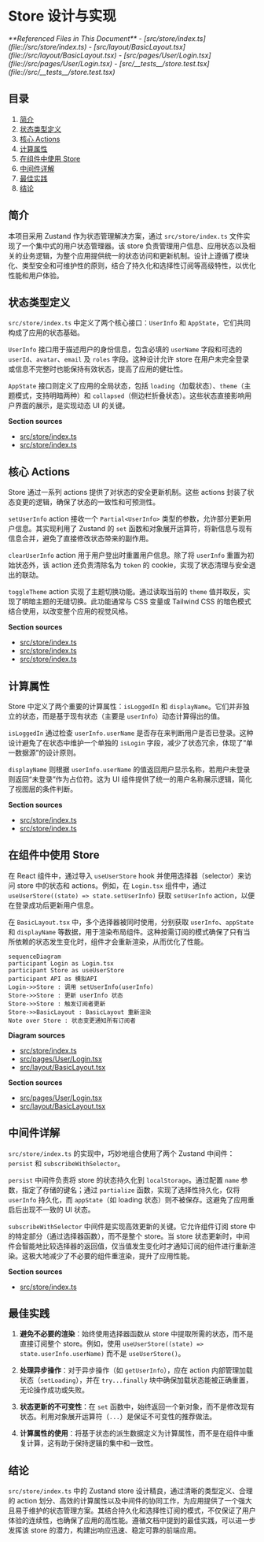 # Store 设计与实现

<cite>
**Referenced Files in This Document**   
- [src/store/index.ts](file://src/store/index.ts)
- [src/layout/BasicLayout.tsx](file://src/layout/BasicLayout.tsx)
- [src/pages/User/Login.tsx](file://src/pages/User/Login.tsx)
- [src/__tests__/store.test.tsx](file://src/__tests__/store.test.tsx)
</cite>

## 目录
1. [简介](#简介)
2. [状态类型定义](#状态类型定义)
3. [核心 Actions](#核心-actions)
4. [计算属性](#计算属性)
5. [在组件中使用 Store](#在组件中使用-store)
6. [中间件详解](#中间件详解)
7. [最佳实践](#最佳实践)
8. [结论](#结论)

## 简介
本项目采用 Zustand 作为状态管理解决方案，通过 `src/store/index.ts` 文件实现了一个集中式的用户状态管理器。该 store 负责管理用户信息、应用状态以及相关的业务逻辑，为整个应用提供统一的状态访问和更新机制。设计上遵循了模块化、类型安全和可维护性的原则，结合了持久化和选择性订阅等高级特性，以优化性能和用户体验。

## 状态类型定义

`src/store/index.ts` 中定义了两个核心接口：`UserInfo` 和 `AppState`，它们共同构成了应用的状态基础。

`UserInfo` 接口用于描述用户的身份信息，包含必填的 `userName` 字段和可选的 `userId`、`avatar`、`email` 及 `roles` 字段。这种设计允许 store 在用户未完全登录或信息不完整时也能保持有效状态，提高了应用的健壮性。

`AppState` 接口则定义了应用的全局状态，包括 `loading`（加载状态）、`theme`（主题模式，支持明暗两种）和 `collapsed`（侧边栏折叠状态）。这些状态直接影响用户界面的展示，是实现动态 UI 的关键。

**Section sources**
- [src/store/index.ts](file://src/store/index.ts#L4-L10)
- [src/store/index.ts](file://src/store/index.ts#L13-L17)

## 核心 Actions

Store 通过一系列 actions 提供了对状态的安全更新机制。这些 actions 封装了状态变更的逻辑，确保了状态的一致性和可预测性。

`setUserInfo` action 接收一个 `Partial<UserInfo>` 类型的参数，允许部分更新用户信息。其实现利用了 Zustand 的 `set` 函数和对象展开运算符，将新信息与现有信息合并，避免了直接修改状态带来的副作用。

`clearUserInfo` action 用于用户登出时重置用户信息。除了将 `userInfo` 重置为初始状态外，该 action 还负责清除名为 `token` 的 cookie，实现了状态清理与安全退出的联动。

`toggleTheme` action 实现了主题切换功能。通过读取当前的 `theme` 值并取反，实现了明暗主题的无缝切换。此功能通常与 CSS 变量或 Tailwind CSS 的暗色模式结合使用，以改变整个应用的视觉风格。

**Section sources**
- [src/store/index.ts](file://src/store/index.ts#L67-L71)
- [src/store/index.ts](file://src/store/index.ts#L73-L77)
- [src/store/index.ts](file://src/store/index.ts#L91-L96)

## 计算属性

Store 中定义了两个重要的计算属性：`isLoggedIn` 和 `displayName`。它们并非独立的状态，而是基于现有状态（主要是 `userInfo`）动态计算得出的值。

`isLoggedIn` 通过检查 `userInfo.userName` 是否存在来判断用户是否已登录。这种设计避免了在状态中维护一个单独的 `isLogin` 字段，减少了状态冗余，体现了“单一数据源”的设计原则。

`displayName` 则根据 `userInfo.userName` 的值返回用户显示名称，若用户未登录则返回“未登录”作为占位符。这为 UI 组件提供了统一的用户名称展示逻辑，简化了视图层的条件判断。

**Section sources**
- [src/store/index.ts](file://src/store/index.ts#L112-L114)
- [src/store/index.ts](file://src/store/index.ts#L116-L118)

## 在组件中使用 Store

在 React 组件中，通过导入 `useUserStore` hook 并使用选择器（selector）来访问 store 中的状态和 actions。例如，在 `Login.tsx` 组件中，通过 `useUserStore((state) => state.setUserInfo)` 获取 `setUserInfo` action，以便在登录成功后更新用户信息。

在 `BasicLayout.tsx` 中，多个选择器被同时使用，分别获取 `userInfo`、`appState` 和 `displayName` 等数据，用于渲染布局组件。这种按需订阅的模式确保了只有当所依赖的状态发生变化时，组件才会重新渲染，从而优化了性能。

```mermaid
sequenceDiagram
participant Login as Login.tsx
participant Store as useUserStore
participant API as 模拟API
Login->>Store : 调用 setUserInfo(userInfo)
Store->>Store : 更新 userInfo 状态
Store->>Store : 触发订阅者更新
Store->>BasicLayout : BasicLayout 重新渲染
Note over Store : 状态变更通知所有订阅者
```

**Diagram sources**
- [src/store/index.ts](file://src/store/index.ts#L67-L71)
- [src/pages/User/Login.tsx](file://src/pages/User/Login.tsx#L21)
- [src/layout/BasicLayout.tsx](file://src/layout/BasicLayout.tsx#L33)

**Section sources**
- [src/pages/User/Login.tsx](file://src/pages/User/Login.tsx#L21)
- [src/layout/BasicLayout.tsx](file://src/layout/BasicLayout.tsx#L33-L37)

## 中间件详解

`src/store/index.ts` 的实现中，巧妙地组合使用了两个 Zustand 中间件：`persist` 和 `subscribeWithSelector`。

`persist` 中间件负责将 store 的状态持久化到 `localStorage`。通过配置 `name` 参数，指定了存储的键名；通过 `partialize` 函数，实现了选择性持久化，仅将 `userInfo` 持久化，而 `appState`（如 loading 状态）则不被保存。这避免了应用重启后出现不一致的 UI 状态。

`subscribeWithSelector` 中间件是实现高效更新的关键。它允许组件订阅 store 中的特定部分（通过选择器函数），而不是整个 store。当 store 状态更新时，中间件会智能地比较选择器的返回值，仅当值发生变化时才通知订阅的组件进行重新渲染。这极大地减少了不必要的组件重渲染，提升了应用性能。

**Section sources**
- [src/store/index.ts](file://src/store/index.ts#L41-L120)

## 最佳实践

1.  **避免不必要的渲染**：始终使用选择器函数从 store 中提取所需的状态，而不是直接订阅整个 store。例如，使用 `useUserStore((state) => state.userInfo.userName)` 而不是 `useUserStore()`。

2.  **处理异步操作**：对于异步操作（如 `getUserInfo`），应在 action 内部管理加载状态（`setLoading`），并在 `try...finally` 块中确保加载状态能被正确重置，无论操作成功或失败。

3.  **状态更新的不可变性**：在 `set` 函数中，始终返回一个新对象，而不是修改现有状态。利用对象展开运算符（`...`）是保证不可变性的推荐做法。

4.  **计算属性的使用**：将基于状态的派生数据定义为计算属性，而不是在组件中重复计算，这有助于保持逻辑的集中和一致性。

## 结论

`src/store/index.ts` 中的 Zustand store 设计精良，通过清晰的类型定义、合理的 action 划分、高效的计算属性以及中间件的协同工作，为应用提供了一个强大且易于维护的状态管理方案。其结合持久化和选择性订阅的模式，不仅保证了用户体验的连续性，也确保了应用的高性能。遵循文档中提到的最佳实践，可以进一步发挥该 store 的潜力，构建出响应迅速、稳定可靠的前端应用。